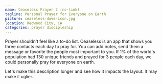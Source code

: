 ```yaml
---
name: Ceaseless Prayer 2 (no-link)
tagline: Personal Prayer for Everyone on Earth 
picture: ceaseless-dove-icon.jpg 
location: Redwood City, CA 
categories: prayer discipleship
---
```

Prayer shouldn't feel like a to-do list. Ceaseless is an app that shows you three contacts each day to pray for. You can add notes, send them a message or favorite the people most important to you. If 1% of the world's population had 130 unique friends and prayed for 3 people each day, we could personally pray for everyone on earth.

Let's make this description longer and see how it impacts the layout. It may make it uglier...
